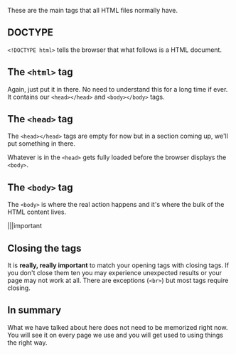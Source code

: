 These are the main tags that all HTML files normally have. 

## DOCTYPE
`<!DOCTYPE html>` tells the browser that what follows is a HTML document.

## The `<html>` tag
Again, just put it in there. No need to understand this for a long time if ever. It contains our `<head></head>` and `<body></body>` tags. 

## The `<head>` tag
The `<head></head>` tags are empty for now but in a section coming up, we'll put something in there.

Whatever is in the `<head>` gets fully loaded before the browser displays the `<body>`.

## The `<body>` tag
The `<body>` is where the real action happens and it's where the bulk of the HTML content lives. 

|||important
## Closing the tags
It is **really, really important** to match your opening tags with closing tags. If you don't close them ten you may experience unexpected results or your page may not work at all. There are exceptions (`<br>`) but most tags require closing.

## In summary
What we have talked about here does not need to be memorized right now. You will see it on every page we use and you will get used to using things the right way.

